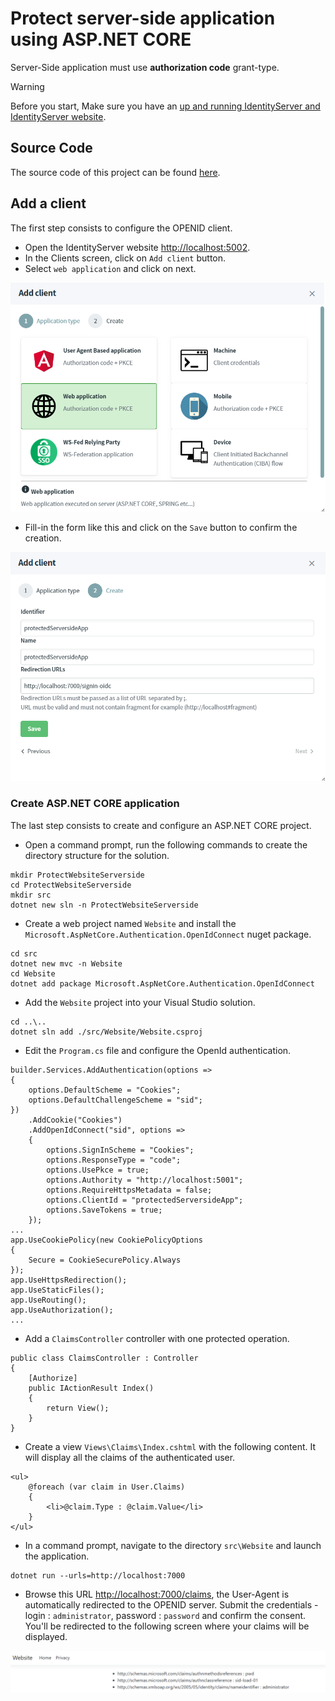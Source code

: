 # Protect server-side application using ASP.NET CORE

Server-Side application must use **authorization code** grant-type.

> [!WARNING]
> Before you start, Make sure you have an [up and running IdentityServer and IdentityServer website](/documentation/gettingstarted/index.html).

## Source Code

The source code of this project can be found [here](https://github.com/simpleidserver/SimpleIdServer/tree/master/samples/ProtectWebsiteServerside).

## Add a client

The first step consists to configure the OPENID client.

* Open the IdentityServer website [http://localhost:5002](http://localhost:5002).
* In the Clients screen, click on `Add client` button.
* Select `web application` and click on next.

![Choose client](images/protectserversideapp-1.png)

* Fill-in the form like this and click on the `Save` button to confirm the creation.

![Confirm](images/protectserversideapp-2.png)


### Create ASP.NET CORE application

The last step consists to create and configure an ASP.NET CORE project.

* Open a command prompt, run the following commands to create the directory structure for the solution.

```
mkdir ProtectWebsiteServerside
cd ProtectWebsiteServerside
mkdir src
dotnet new sln -n ProtectWebsiteServerside
```

* Create a web project named `Website` and install the `Microsoft.AspNetCore.Authentication.OpenIdConnect` nuget package.

```
cd src
dotnet new mvc -n Website
cd Website
dotnet add package Microsoft.AspNetCore.Authentication.OpenIdConnect
```

* Add the `Website` project into your Visual Studio solution.

```
cd ..\..
dotnet sln add ./src/Website/Website.csproj
```

* Edit the `Program.cs` file and configure the OpenId authentication. 

```
builder.Services.AddAuthentication(options =>
{
    options.DefaultScheme = "Cookies";
    options.DefaultChallengeScheme = "sid";
})
    .AddCookie("Cookies")
    .AddOpenIdConnect("sid", options =>
    {
        options.SignInScheme = "Cookies";
        options.ResponseType = "code";
        options.UsePkce = true;
        options.Authority = "http://localhost:5001";
        options.RequireHttpsMetadata = false;
        options.ClientId = "protectedServersideApp";
        options.SaveTokens = true;
    });
...
app.UseCookiePolicy(new CookiePolicyOptions
{
    Secure = CookieSecurePolicy.Always
});
app.UseHttpsRedirection();
app.UseStaticFiles();
app.UseRouting();
app.UseAuthorization();
...
```

* Add a `ClaimsController` controller with one protected operation.

```
public class ClaimsController : Controller
{
    [Authorize]
    public IActionResult Index()
    {
        return View();
    }
}
```

* Create a view `Views\Claims\Index.cshtml` with the following content. It will display all the claims of the authenticated user.

```
<ul>
    @foreach (var claim in User.Claims)
    {
        <li>@claim.Type : @claim.Value</li>
    }
</ul>
```

* In a command prompt, navigate to the directory `src\Website` and launch the application.

```
dotnet run --urls=http://localhost:7000
```

* Browse this URL [http://localhost:7000/claims](http://localhost:7000/claims), the User-Agent is automatically redirected to the OPENID server. 
  Submit the credentials - login : `administrator`, password : `password` and confirm the consent. You'll be redirected to the following screen where your claims will be displayed.

![Claims](images/protectserversideapp-3.png)